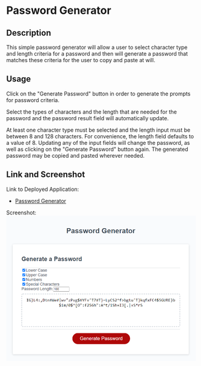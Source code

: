 # Password Generator

## Description

This simple password generator will allow a user to select character type and length criteria for a password and then will generate a password that matches these criteria for the user to copy and paste at will.

## Usage

Click on the "Generate Password" button in order to generate the prompts for password criteria.

Select the types of characters and the length that are needed for the password and the password result field will automatically update.

At least one character type must be selected and the length input must be between 8 and 128 characters. For convenience, the length field defaults to a value of 8. Updating any of the input fields will change the password, as well as clicking on the "Generate Password" button again. The generated password may be copied and pasted wherever needed.

## Link and Screenshot

Link to Deployed Application: 
* [Password Generator](https://acotterson.github.io/WebPasswordGenerator/)

Screenshot:
![Product Screen Shot](assets/images/screenshot.png)